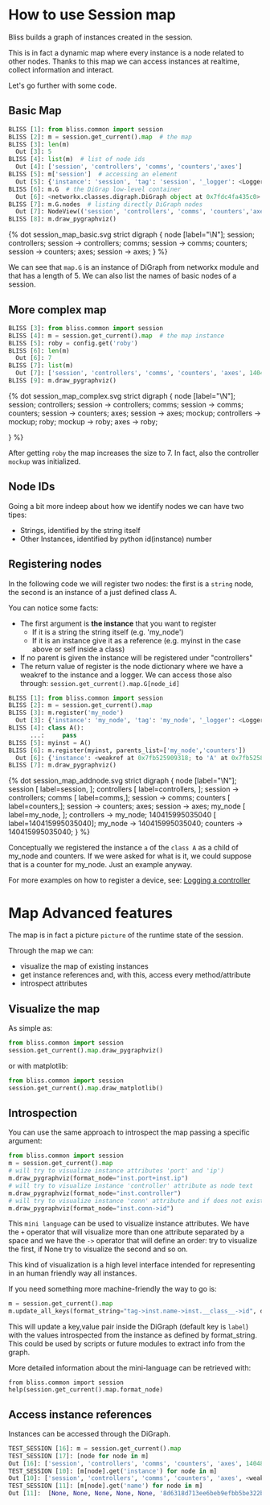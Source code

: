 # How to use Session map

Bliss builds a graph of instances created in the session. 

This is in fact a dynamic map where every instance is a node related to other nodes.
Thanks to this map we can access instances at realtime, collect information and interact.

Let's go further with some code.

## Basic Map

```python
BLISS [1]: from bliss.common import session
BLISS [2]: m = session.get_current().map  # the map
BLISS [3]: len(m)
  Out [3]: 5
BLISS [4]: list(m)  # list of node ids
  Out [4]: ['session', 'controllers', 'comms', 'counters','axes']
BLISS [5]: m['session']  # accessing an element
  Out [5]: {'instance': 'session', 'tag': 'session', '_logger': <Logger session (WARNING)>}
BLISS [6]: m.G  # the DiGrap low-level container
  Out [6]: <networkx.classes.digraph.DiGraph object at 0x7fdc4fa435c0>
BLISS [7]: m.G.nodes  # listing directly DiGraph nodes
  Out [7]: NodeView(('session', 'controllers', 'comms', 'counters','axes'))
BLISS [8]: m.draw_pygraphviz()
```
{% dot session_map_basic.svg
strict digraph  {
	node [label="\N"];
	session;
	controllers;
	session -> controllers;
	comms;
	session -> comms;
	counters;
	session -> counters;
    axes;
    session -> axes;
}
%}

We can see that `map.G` is an instance of DiGraph from networkx module and that has a length of 5.
We can also list the names of basic nodes of a session.


## More complex map

```python
BLISS [3]: from bliss.common import session
BLISS [4]: m = session.get_current().map  # the map instance
BLISS [5]: roby = config.get('roby')
BLISS [6]: len(m)
  Out [6]: 7 
BLISS [7]: list(m)
  Out [7]: ['session', 'controllers', 'comms', 'counters', 'axes', 140483187066584, 140483253486984]
BLISS [9]: m.draw_pygraphviz()
```

{% dot session_map_complex.svg
strict digraph  {
	node [label="\N"];
	session;
	controllers;
	session -> controllers;
	comms;
	session -> comms;
	counters;
    session -> counters;
	axes;
    session -> axes;
    mockup;
    controllers -> mockup;
    roby;
    mockup -> roby;
    axes -> roby;

}
%}

After getting `roby` the map increases the size to 7. In fact, also the controller `mockup` was initialized.


## Node IDs

Going a bit more indeep about how we identify nodes we can have two tipes:

* Strings, identified by the string itself
* Other Instances, identified by python id(instance) number

## Registering nodes

In the following code we will register two nodes: the first is a `string` node, the second is an instance of a just defined class A.

You can notice some facts:

 * The first argument is **the instance** that you want to register
    *  If it is a string the string itself (e.g. 'my_node')
    *  If it is an instance give it as a reference (e.g. myinst in the case above or self inside a class)
 * If no parent is given the instance will be registered under "controllers"
 * The return value of register is the node dictionary where we have a weakref to the instance and a logger. We can access those also through: `session.get_current().map.G[node_id]`

```python
BLISS [1]: from bliss.common import session
BLISS [2]: m = session.get_current().map
BLISS [3]: m.register('my_node')
  Out [3]: {'instance': 'my_node', 'tag': 'my_node', '_logger': <Logger session.controllers.my_node (WARNING)>}
BLISS [4]: class A():
      ...:     pass
BLISS [5]: myinst = A()
BLISS [6]: m.register(myinst, parents_list=['my_node','counters'])
  Out [6]: {'instance': <weakref at 0x7fb525909318; to 'A' at 0x7fb525813da0>, '_logger': <Logger session.controllers.my_node. (WARNING)>}
BLISS [7]: m.draw_pygraphviz()
```
{% dot session_map_addnode.svg
strict digraph  {
	node [label="\N"];
	session	 [ label=session, ];
	controllers	 [ label=controllers, ];
	session -> controllers;
	comms	 [ label=comms,];
	session -> comms;
	counters	 [ label=counters,];
	session -> counters;
    axes;
    session -> axes;
	my_node	 [ label=my_node, ];
	controllers -> my_node;
	140415995035040	 [ label=140415995035040];
	my_node -> 140415995035040;
	counters -> 140415995035040;
}
%}

Conceptually we registered the instance `a` of the `class A` as a child of my_node and counters. If we were asked for what is it, we could suppose that is a counter for my_node. Just an example anyway.

For more examples on how to register a device, see: [Logging a controller](dev_maplog_controller.md)

# Map Advanced features

The map is in fact a picture `picture` of the runtime state of the session.

Through the map we can:

  * visualize the map of existing instances
  * get instance references and, with this, access every method/attribute
  * introspect attributes

## Visualize the map

As simple as:

```python
from bliss.common import session
session.get_current().map.draw_pygraphviz()
```

or with matplotlib:

```python
from bliss.common import session
session.get_current().map.draw_matplotlib()
```

## Introspection

You can use the same approach to introspect the map passing a specific argument:

```python
from bliss.common import session
m = session.get_current().map
# will try to visualize instance attributes 'port' and 'ip')
m.draw_pygraphviz(format_node="inst.port+inst.ip")
# will try to visualize instance 'controller' attribute as node text
m.draw_pygraphviz(format_node="inst.controller")
# will try to visualize instance 'conn' attribute and if does not exist the id
m.draw_pygraphviz(format_node="inst.conn->id")
```
This `mini language` can be used to visualize instance attributes.
We have the `+` operator that will visualize more than one attribute separated by a space
and we have the `->` operator that will define an order: try to visualize the first, if None
try to visualize the second and so on.

This kind of visualization is a high level interface intended for representing in an human
friendly way all instances.

If you need something more machine-friendly the way to go is:

```python
m = session.get_current().map
m.update_all_keys(format_string="tag->inst.name->inst.__class__->id", dict_key="label")
```

This will update a key,value pair inside the DiGraph (default key is `label`) with the values
introspected from the instance as defined by format_string. 
This could be used by scripts or future modules to extract info from the graph.

More detailed information about the mini-language can be retrieved with:

```
from bliss.common import session
help(session.get_current().map.format_node)
```

## Access instance references

Instances can be accessed through the DiGraph.

```python
TEST_SESSION [16]: m = session.get_current().map
TEST_SESSION [17]: [node for node in m]
Out [16]: ['session', 'controllers', 'comms', 'counters', 'axes', 140483187066584, 140483253486984]
TEST_SESSION [10]: [m[node].get('instance') for node in m]
Out [10]: ['session', 'controllers', 'comms', 'counters', 'axes', <weakref at 0x7fc4ce6c8d18; to 'Mockup' at 0x7fc4ca7646d8>, <weakref at 0x7fc4ce6c8e08; to 'MockupAxis' at 0x7fc4ce6bc588>]
TEST_SESSION [11]: [m[node].get('name') for node in m]
Out [11]:  [None, None, None, None, None, '8d6318d713ee6beb9efbb5be322b8dde', 'roby']
```
